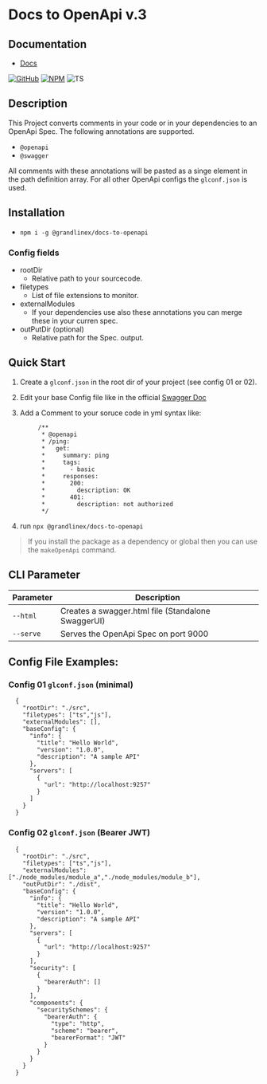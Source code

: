 # Docs to OpenApi v.3

## Documentation
- [Docs](https://grandlinex.github.io/docs/utils/#docs-to-openapi-v3)


[![GitHub](https://badge.fury.io/gh/GrandlineX%2Fdocs-to-openapi.svg)](https://github.com/GrandlineX/docs-to-openapi)
[![NPM](https://img.shields.io/static/v1?label=NPM&message=Package&color=red&logo=NPM)](https://www.npmjs.com/package/@grandlinex/docs-to-openapi)
![TS](https://img.shields.io/static/v1?label=Language&message=TypeScript&color=blue&logo=TypeScript)


## Description

This Project converts comments in your code or in your dependencies to an OpenApi Spec.
The following annotations are supported. 
- `@openapi` 
- `@swagger`

All comments with these annotations will be pasted as a singe element in the path definition array.
For all other OpenApi configs the `glconf.json` is used.   

## Installation

- `npm i -g @grandlinex/docs-to-openapi` 

### Config fields

- rootDir 
  - Relative path to your sourcecode.
- filetypes 
  -  List of file extensions to monitor.
- externalModules
  - If your dependencies use also these annotations you can merge these in your curren spec.
- outPutDir (optional)
  - Relative path for the Spec. output.  

## Quick Start

1. Create a `glconf.json` in the root dir of your project (see config 01 or 02).
2. Edit your base Config file like in the official [Swagger Doc](https://swagger.io/specification/)
3. Add a Comment to your soruce code in yml syntax like: 

            /**
             * @openapi
             * /ping:
             *   get:
             *     summary: ping
             *     tags:
             *       - basic
             *     responses:
             *       200:
             *         description: OK
             *       401:
             *         description: not authorized
             */

4. run `npx @grandlinex/docs-to-openapi`

> If you install the package as a dependency or global then you can use the `makeOpenApi` command. 

## CLI Parameter

|Parameter|Description|
|---|---|
|`--html`|Creates a swagger.html file (Standalone SwaggerUI)|
|`--serve`|Serves the OpenApi Spec on port 9000|


## Config File Examples:

### Config 01 `glconf.json` (minimal)


      {
        "rootDir": "./src",
        "filetypes": ["ts","js"],
        "externalModules": [],
        "baseConfig": {
          "info": {
            "title": "Hello World",
            "version": "1.0.0",
            "description": "A sample API"
          },
          "servers": [
            {
              "url": "http://localhost:9257"
            }
          ]
        }
      }

### Config 02 `glconf.json` (Bearer JWT)

      {
        "rootDir": "./src",
        "filetypes": ["ts","js"],
        "externalModules": ["./node_modules/module_a","./node_modules/module_b"],
        "outPutDir": "./dist",
        "baseConfig": {
          "info": {
            "title": "Hello World",
            "version": "1.0.0",
            "description": "A sample API"
          },
          "servers": [
            {
              "url": "http://localhost:9257"
            }
          ],
          "security": [
            {
              "bearerAuth": []
            }
          ],
          "components": {
            "securitySchemes": {
              "bearerAuth": {
                "type": "http",
                "scheme": "bearer",
                "bearerFormat": "JWT"
              }
            }
          }
        }
      }
